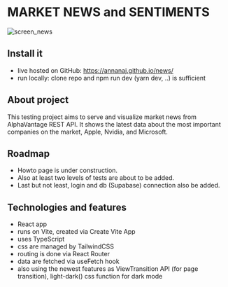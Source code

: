 # MARKET NEWS and SENTIMENTS

![screen_news](https://github.com/user-attachments/assets/004704dd-a2fd-4927-8189-0262a8e13f0c)

## Install it
- live hosted on GitHub: https://annanaj.github.io/news/
- run locally: clone repo and npm run dev (yarn dev, ..) is sufficient

## About project
This testing project aims to serve and visualize market news from AlphaVantage REST API. It shows the latest data about the most important companies on the market, Apple, Nvidia, and Microsoft. 

## Roadmap
- Howto page is under construction.
- Also at least two levels of tests are about to be added.
- Last but not least, login and db (Supabase) connection also be added.

## Technologies and features
- React app
- runs on Vite, created via Create Vite App
- uses TypeScript
- css are managed by TailwindCSS
- routing is done via React Router
- data are fetched via useFetch hook
- also using the newest features as ViewTransition API (for page transition), light-dark() css function for dark mode
